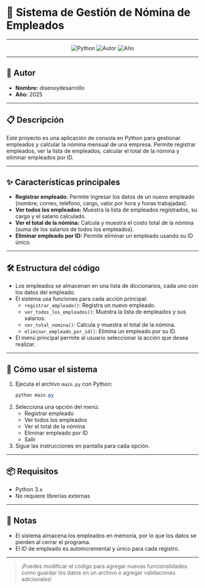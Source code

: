 # 💼 Sistema de Gestión de Nómina de Empleados

---

<p align="center">
  <img src="https://img.shields.io/badge/Python-3.x-blue.svg" alt="Python">
  <img src="https://img.shields.io/badge/Autor-disenoydesarrollo-green.svg" alt="Autor">
  <img src="https://img.shields.io/badge/Año-2025-orange.svg" alt="Año">
</p>

---

## 👤 Autor
- **Nombre:** disenoydesarrollo
- **Año:** 2025

---

## 📋 Descripción
Este proyecto es una aplicación de consola en Python para gestionar empleados y calcular la nómina mensual de una empresa. Permite registrar empleados, ver la lista de empleados, calcular el total de la nómina y eliminar empleados por ID.

---

## ✨ Características principales
- **Registrar empleado:** Permite ingresar los datos de un nuevo empleado (nombre, correo, teléfono, cargo, valor por hora y horas trabajadas).
- **Ver todos los empleados:** Muestra la lista de empleados registrados, su cargo y el salario calculado.
- **Ver el total de la nómina:** Calcula y muestra el costo total de la nómina (suma de los salarios de todos los empleados).
- **Eliminar empleado por ID:** Permite eliminar un empleado usando su ID único.

---

## 🛠️ Estructura del código
- Los empleados se almacenan en una lista de diccionarios, cada uno con los datos del empleado.
- El sistema usa funciones para cada acción principal:
  - `registrar_empleado()`: Registra un nuevo empleado.
  - `ver_todos_los_empleados()`: Muestra la lista de empleados y sus salarios.
  - `ver_total_nomina()`: Calcula y muestra el total de la nómina.
  - `eliminar_empleado_por_id()`: Elimina un empleado por su ID.
- El menú principal permite al usuario seleccionar la acción que desea realizar.

---

## 🚀 Cómo usar el sistema
1. Ejecuta el archivo `main.py` con Python:
   ```powershell
   python main.py
   ```
2. Selecciona una opción del menú:
   - Registrar empleado
   - Ver todos los empleados
   - Ver el total de la nómina
   - Eliminar empleado por ID
   - Salir
3. Sigue las instrucciones en pantalla para cada opción.

---

## 📦 Requisitos
- Python 3.x
- No requiere librerías externas

---

## 📝 Notas
- El sistema almacena los empleados en memoria, por lo que los datos se pierden al cerrar el programa.
- El ID de empleado es autoincremental y único para cada registro.

---

> ¡Puedes modificar el código para agregar nuevas funcionalidades como guardar los datos en un archivo o agregar validaciones adicionales!
